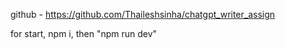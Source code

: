 github - https://github.com/Thaileshsinha/chatgpt_writer_assign

for start,
npm i,
then "npm run dev"